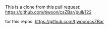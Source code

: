 This is a clone from this pull request:
https://github.com/tjwoon/csZBar/pull/122

for this repos:
https://github.com/tjwoon/csZBar

